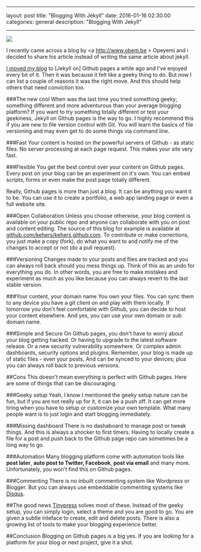 
---
layout: post
title:  "Blogging With Jekyll"
date:   2016-01-16 02:30:00
categories: general
description: "Blogging With Jekyll"

---
<img src="{{ site.url }}/assets/images/blogging-with-jekyll/jekyll-logo.png"/>

I recently came across a blog by <a http://www.obem.be > Opeyemi <a/> and i decided to share his article instead of writing the same article about jekyll.

[I moved my blog](http://kehers.github.io/2013/02/20/moved.html) to [Jekyll on] Github pages a while ago and I've enjoyed every bit of it. Then it was because it felt like a geeky thing to do. But now I can list a couple of reasons it was the right move. And this should help others that need conviction too. 

###The new cool
When was the last time you tried something geeky; something different and more adventurous than your average blogging platform? If you want to try something totally different or test your geekiness, Jekyll on Github pages is the way to go. I highly recommend this if you are new to file version control with Git. You will learn the basics of file versioning and may even get to do some things via command line.

###Fast 
Your content is hosted on the powerful servers of Github - as static files. No server processing at each page request. This makes your site very fast. 

###Flexible
You get the best control over your content on Github pages. Every post on your blog can be an experiment on it's own. You can embed scripts, forms or even make the post page totally different. 

Really, Github pages is more than just a blog. It can be anything you want it to be. You can use it to create a portfolio, a web app landing page or even a full website site. 

###Open Collaboration
Unless you choose otherwise, your blog content is available on your public repo and anyone can collaborate with you on post and content editing. The source of this blog for example is available at [github.com/kehers/kehers.github.com](http://github.com/kehers/kehers.github.com). To contribute or make corrections, you just make a copy (fork), do what you want to and notify me of the changes to accept or not (do a pull request).

###Versioning
Changes made to your posts and files are tracked and you can always roll back should you mess things up. Think of this as an undo for everything you do. In other words, you are free to make mistakes and experiment as much as you like because you can always revert to the last stable version.

###Your content, your domain name
You own your files. You can sync them to any device you have a git client on and play with them locally. If tomorrow you don't feel comfortable with Github, you can decide to host your content elsewhere.  And yes, you can use your own domain or sub domain name. 

###Simple and Secure
On Github pages, you don't have to worry about your blog getting hacked. Or having to upgrade to the latest software release. Or a new security vulnerability somewhere. Or complex admin dashboards, security options and plugins. Remember, your blog is made up of static files - even your posts. And can be synced to your devices; plus you can always roll back to previous versions.

##Cons
This doesn't mean everything is perfect with Github pages. Here are some of things that can be discouraging.

###Geeky setup
Yeah, I know I mentioned the geeky setup nature can be fun, but if you are not really up for it, it can be a push off. It can get more tiring when you have to setup or customize your own template. What many people want is to just login and start blogging immediately. 

###Missing dashboard
There is no dashaboard to manage post or tweak things. And this is always a shocker to first timers. Having to locally create a file for a post and push back to the Github page repo can sometimes be a long way to go. 

###Automation
Many blogging platform come with automation tools like **post later**, **auto post to Twitter, Facebook**, **post via email** and many more. Unfortunately, you won't find this on Github pages.

###Commenting
There is no inbuilt commenting system like Wordpress or Blogger. But you can always use embeddable commenting systems like [Disqus](http://disqus.com/).

##The good news
 [Tinypress](https://tinypress.co) solves most of these. Instead of the geeky setup, you can simply login, select a theme and you are good to go. You are given a subtle inteface to create, edit and delete posts. There is also a growing list of tools to make your blogging experience better.

##Conclusion
Blogging on Github pages is a big yes. If you are looking for a platform for your blog or next project, give it a shot.